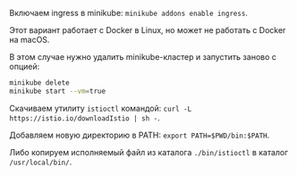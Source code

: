 Включаем ingress в minikube: `minikube addons enable ingress`.

Этот вариант работает с Docker в Linux, но может не работать с Docker на macOS.

В этом случае нужно удалить minikube-кластер и запустить заново с опцией:

```bash
minikube delete
minikube start --vm=true
```

Скачиваем утилиту `istioctl` командой: `curl -L https://istio.io/downloadIstio | sh -`.

Добавляем новую директорию в PATH: `export PATH=$PWD/bin:$PATH`.

Либо копируем исполняемый файл из каталога `./bin/istioctl` в каталог `/usr/local/bin/`.